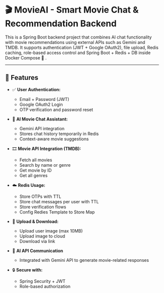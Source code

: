 # 🎬 MovieAI - Smart Movie Chat & Recommendation Backend

This is a Spring Boot backend project that combines AI chat functionality with movie recommendations using external APIs such as Gemini and TMDB. It supports authentication (JWT + Google OAuth2), file upload, Redis caching, role-based access control and Spring Boot + Redis + DB inside Docker Compose 🐳 .

---

## 🚀 Features

- ✅ **User Authentication:**
  - Email + Password (JWT)
  - Google OAuth2 Login
  - OTP verification and password reset

- 🤖 **AI Movie Chat Assistant:**
  - Gemini API integration
  - Stores chat history temporarily in Redis
  - Context-aware movie suggestions

- 🎞️ **Movie API Integration (TMDB):**
  - Fetch all movies
  - Search by name or genre
  - Get movie by ID
  - Get all genres

- ☁️ **Redis Usage:**
  - Store OTPs with TTL
  - Store chat messages per user with TTL
  - Store verification flows
  - Config Redies Template to Store Map
    
- 📸 **Upload & Download:**
  - Upload user image (max 10MB)
  - Upload image to cloud
  - Download via link

- 💬 **AI API Communication**
  - Integrated with Gemini API to generate movie-related responses

- 🔒 **Secure with:**
  - Spring Security + JWT
  - Role-based authorization
